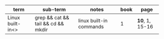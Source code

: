 | term             | sub-term                           | notes                   | book | page             |
| ---------------- | ---------------------------------- | ----------------------- | ---- | ---------------- |
| Linux built-in<> | grep && cat && tail && cd && mkdir | linux built-in commands | 1    | **10**, 1, 15-16 |
